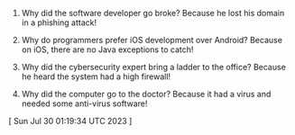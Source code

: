  
1. Why did the software developer go broke? Because he lost his domain in a phishing attack!

2. Why do programmers prefer iOS development over Android? Because on iOS, there are no Java exceptions to catch!

3. Why did the cybersecurity expert bring a ladder to the office? Because he heard the system had a high firewall!

4. Why did the computer go to the doctor? Because it had a virus and needed some anti-virus software!
 
[ 
Sun Jul 30 01:19:34 UTC 2023
 ]
